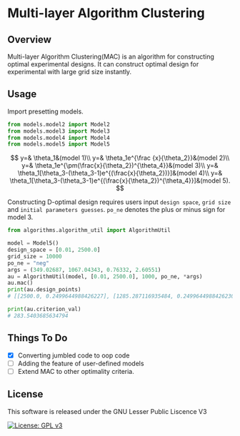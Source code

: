 # Multi-layer Algorithm Clustering

## Overview

Multi-layer Algorithm Clustering(MAC) is an algorithm for constructing optimal experimental designs. It can construct optimal design for experimental with large grid size instantly.

## Usage

Import presetting models.

```python
from models.model2 import Model2
from models.model3 import Model3
from models.model4 import Model4
from models.model5 import Model5
```

$$
y=& \theta_1&(model 1)\\
        y=& \theta_1e^{\frac {x}{\theta_2}}&(model 2)\\
        y=& \theta_1e^{\pm(\frac{x}{\theta_2})^{\theta_4}}&(model 3)\\
        y=& \theta_1[\theta_3-(\theta_3-1)e^{(\frac{x}{\theta_2})}]&(model 4)\\
        y=& \theta_1[\theta_3-(\theta_3-1)e^{(\frac{x}{\theta_2})^{\theta_4}}]&(model 5).
$$

Constructing D-optimal design requires users input `design space`, `grid size` and  `initial parameters guesses`. `po_ne` denotes the plus or minus sign for model 3.

```python
from algorithms.algorithm_util import AlgorithmUtil

model = Model5()
design_space = [0.01, 2500.0]
grid_size = 10000
po_ne = "neg"
args = (349.02687, 1067.04343, 0.76332, 2.60551)
au = AlgorithmUtil(model, [0.01, 2500.0], 1000, po_ne, *args)
au.mac()
print(au.design_points)
# [[2500.0, 0.2499644988426227], [1285.287116935484, 0.24996449884262303], [710.6926411290322, 0.2499644988426224], [0.01, 0.24996449884262267], [1295.3677217741936, 0.00014200462950923057]]

print(au.criterion_val)
# 283.5403685634794
```

## Things To Do

* [x] Converting jumbled code to oop code
* [ ] Adding the feature of user-defined models
* [ ] Extend MAC to other optimality criteria.

## License

This software is released under the GNU Lesser Public Liscence V3





[![License: GPL v3](https://img.shields.io/badge/License-GPL%20v3-blue.svg)](https://www.gnu.org/licenses/gpl-3.0)
